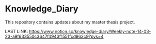 # Knowledge_Diary
This repository contains updates about my master thesis project.

LAST LINK: https://www.notion.so/knowledge-diary/Weekly-note-14-03-23-a9f633550c3647f4943f1551fcd963c9?pvs=4
